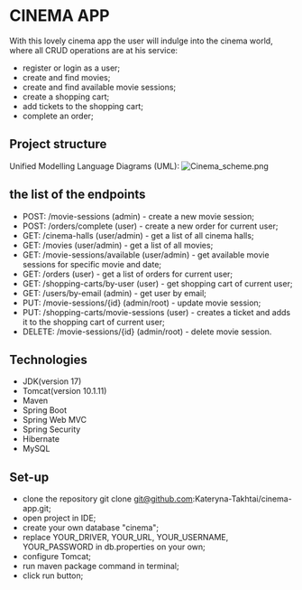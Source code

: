 # CINEMA APP
With this lovely cinema app the user will indulge into the cinema world, where all CRUD operations are at his service:
* register or login as a user;
* create and find movies;
* create and find available movie sessions;
* create a shopping cart;
* add tickets to the shopping cart;
* complete an order;

## Project structure
Unified Modelling Language Diagrams (UML):
![Cinema_scheme.png](..%2F..%2FDownloads%2FCinema_scheme.png)

## the list of the endpoints
* POST: /movie-sessions (admin) - create a new movie session;
* POST: /orders/complete (user) - create a new order for current user;
* GET: /cinema-halls (user/admin) - get a list of all cinema halls;
* GET: /movies (user/admin) - get a list of all movies;
* GET: /movie-sessions/available (user/admin) - get available movie sessions for specific movie and date;
* GET: /orders (user) - get a list of orders for current user;
* GET: /shopping-carts/by-user (user) - get shopping cart of current user;
* GET: /users/by-email (admin) - get user by email;
* PUT: /movie-sessions/{id} (admin/root) - update movie session;
* PUT: /shopping-carts/movie-sessions (user) - creates a ticket and adds it to the shopping cart of current user;
* DELETE: /movie-sessions/{id} (admin/root) - delete movie session.

## Technologies
* JDK(version 17)
* Tomcat(version 10.1.11)
* Maven
* Spring Boot
* Spring Web MVC
* Spring Security
* Hibernate
* MySQL

## Set-up
* clone the repository git clone git@github.com:Kateryna-Takhtai/cinema-app.git; 
* open project in IDE;
* create your own database "cinema";
* replace YOUR_DRIVER, YOUR_URL, YOUR_USERNAME, YOUR_PASSWORD in db.properties on your own;
* configure Tomcat;
* run maven package command in terminal;
* click run button;
